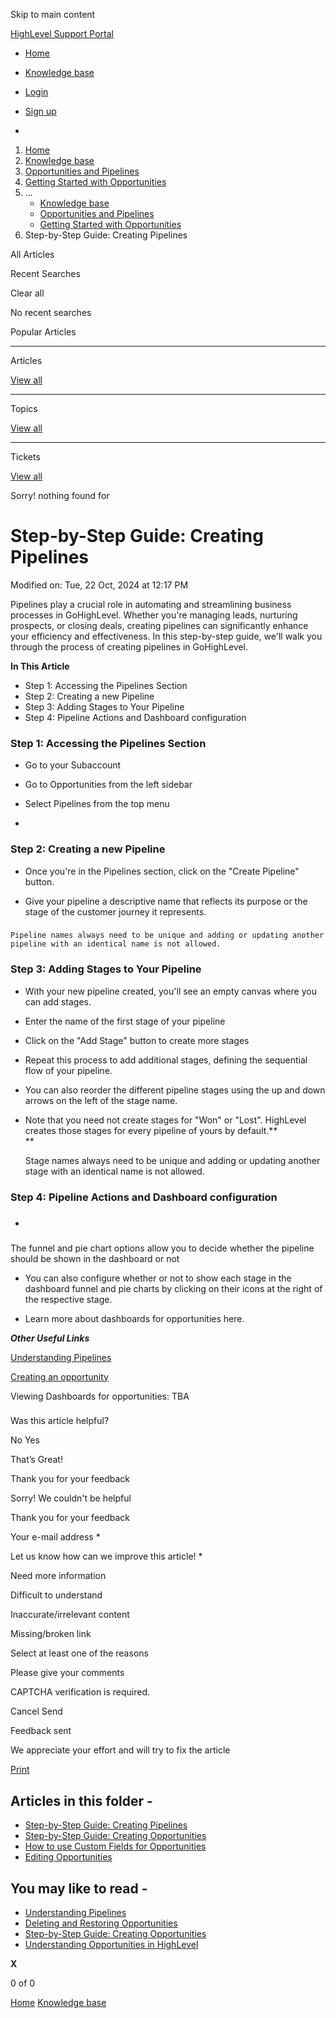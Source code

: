 Skip to main content

[ HighLevel Support Portal ](https://help.gohighlevel.com)

  * [ Home ](/support/home)
  * [ Knowledge base ](/support/solutions)

  * [Login](/support/login)
  * [Sign up](/support/signup)
  * 

  1. [Home](/support/home)
  2. [Knowledge base](/support/solutions)
  3. [Opportunities and Pipelines](/support/solutions/48000449589)
  4. [Getting Started with Opportunities](/support/solutions/folders/155000000510)
  5. ... 
     * [Knowledge base](/support/solutions)
     * [Opportunities and Pipelines](/support/solutions/48000449589)
     * [Getting Started with Opportunities](/support/solutions/folders/155000000510)
  6. Step-by-Step Guide: Creating Pipelines

All  Articles 

Recent Searches

Clear all

No recent searches

Popular Articles

* * *

Articles

[View all](/support/search/solutions)

* * *

Topics

[View all](/support/search/topics)

* * *

Tickets

[View all](/support/search/tickets)

Sorry! nothing found for   

# Step-by-Step Guide: Creating Pipelines

Modified on: Tue, 22 Oct, 2024 at 12:17 PM

Pipelines play a crucial role in automating and streamlining business processes in GoHighLevel. Whether you're managing leads, nurturing prospects, or closing deals, creating pipelines can significantly enhance your efficiency and effectiveness. In this step-by-step guide, we'll walk you through the process of creating pipelines in GoHighLevel.

**In This Article**

  * Step 1: Accessing the Pipelines Section
  * Step 2: Creating a new Pipeline
  * Step 3: Adding Stages to Your Pipeline
  * Step 4: Pipeline Actions and Dashboard configuration

###   

### **Step 1: Accessing the Pipelines Section**

  * Go to your Subaccount

  * Go to Opportunities from the left sidebar

  * Select Pipelines from the top menu

  * 

### **Step 2: Creating a new Pipeline**

  * Once you're in the Pipelines section, click on the "Create Pipeline" button.

  * Give your pipeline a descriptive name that reflects its purpose or the stage of the customer journey it represents.

### 

    Pipeline names always need to be unique and adding or updating another pipeline with an identical name is not allowed.

### **Step 3: Adding Stages to Your Pipeline**

  * With your new pipeline created, you'll see an empty canvas where you can add stages.

  * Enter the name of the first stage of your pipeline

  * Click on the "Add Stage" button to create more stages

  * Repeat this process to add additional stages, defining the sequential flow of your pipeline.

  * You can also reorder the different pipeline stages using the up and down arrows on the left of the stage name.

  * Note that you need not create stages for "Won" or "Lost". HighLevel creates those stages for every pipeline of yours by default.**  
**

    Stage names always need to be unique and adding or updating another stage with an identical name is not allowed.

### **Step 4: Pipeline Actions and Dashboard configuration**

  * ### 

The funnel and pie chart options allow you to decide whether the pipeline should be shown in the dashboard or not

  * You can also configure whether or not to show each stage in the dashboard funnel and pie charts by clicking on their icons at the right of the respective stage.

  * Learn more about dashboards for opportunities here.  

**_Other Useful Links_**

[Understanding Pipelines](https://gohighlevelassist.freshdesk.com/a/solutions/articles/155000001982?portalId=48000045315) 

[Creating an opportunity](https://help.gohighlevel.com/a/solutions/articles/155000001999?portalId=48000045315)

Viewing Dashboards for opportunities: TBA

###   

Was this article helpful?

No  Yes 

That’s Great!

Thank you for your feedback

Sorry! We couldn't be helpful

Thank you for your feedback

Your e-mail address *

Let us know how can we improve this article! *

Need more information 

Difficult to understand 

Inaccurate/irrelevant content 

Missing/broken link 

Select at least one of the reasons 

Please give your comments 

CAPTCHA verification is required. 

Cancel  Send 

Feedback sent

We appreciate your effort and will try to fix the article

[Print](javascript:print\(\))

## Articles in this folder -

  * [Step-by-Step Guide: Creating Pipelines](/support/solutions/articles/155000001985-step-by-step-guide-creating-pipelines)
  * [Step-by-Step Guide: Creating Opportunities](/support/solutions/articles/155000001999-step-by-step-guide-creating-opportunities)
  * [How to use Custom Fields for Opportunities](/support/solutions/articles/155000000521-how-to-use-custom-fields-for-opportunities)
  * [Editing Opportunities](/support/solutions/articles/155000002001-editing-opportunities)

## You may like to read -

  * [Understanding Pipelines](/support/solutions/articles/155000001982-understanding-pipelines)
  * [Deleting and Restoring Opportunities](/support/solutions/articles/155000002041-deleting-and-restoring-opportunities)
  * [Step-by-Step Guide: Creating Opportunities](/support/solutions/articles/155000001999-step-by-step-guide-creating-opportunities)
  * [Understanding Opportunities in HighLevel](/support/solutions/articles/155000001983-understanding-opportunities-in-highlevel)

**X**

0 of 0 []()

[Home](/support/home) [Knowledge base](/support/solutions)
